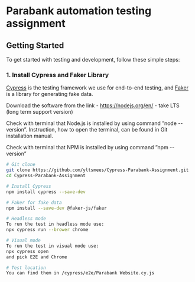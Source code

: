 # Parabank automation testing assignment


## Getting Started

To get started with testing and development, follow these simple steps:

### 1. Install Cypress and Faker Library

[Cypress](https://www.cypress.io/) is the testing framework we use for end-to-end testing, and [Faker](https://github.com/marak/Faker.js/) is a library for generating fake data.

Download the software from the link - https://nodejs.org/en/ - take LTS (long term support version)

Check with terminal that Node.js is installed by using command 
”node --version”. Instruction, how to open the terminal, can be found in Git installation manual.

Check with terminal that NPM is installed by using command 
”npm --version”

```bash
# Git clone
git clone https://github.com/yltsmees/Cypress-Parabank-Assignment.git
cd Cypress-Parabank-Assignment

# Install Cypress
npm install cypress --save-dev

# Faker for fake data
npm install --save-dev @faker-js/faker

# Headless mode
To run the test in headless mode use:
npx cypress run --brower chrome

# Visual mode
To run the test in visual mode use:
npx cypress open
and pick E2E and Chrome

# Test location
You can find them in /cypress/e2e/Parabank Website.cy.js
